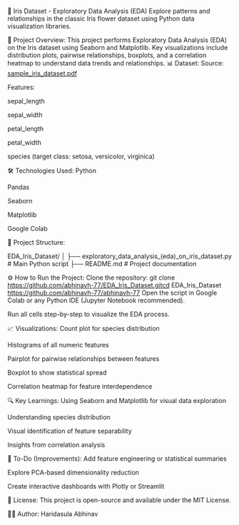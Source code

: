 🌸 Iris Dataset - Exploratory Data Analysis (EDA)
Explore patterns and relationships in the classic Iris flower dataset using Python data visualization libraries.

🚀 Project Overview:
This project performs Exploratory Data Analysis (EDA) on the Iris dataset using Seaborn and Matplotlib. Key visualizations include distribution plots, pairwise relationships, boxplots, and a correlation heatmap to understand data trends and relationships.
📊 Dataset:
Source: [sample_iris_dataset.pdf](https://github.com/user-attachments/files/20498952/sample_iris_dataset.pdf)


Features:


sepal_length


sepal_width


petal_length


petal_width


species (target class: setosa, versicolor, virginica)


🛠️ Technologies Used:
Python


Pandas


Seaborn


Matplotlib


Google Colab


📂 Project Structure:

EDA_Iris_Dataset/
│
├── exploratory_data_analysis_(eda)_on_iris_dataset.py  # Main Python script
├── README.md                                            # Project documentation

⚙️ How to Run the Project:
Clone the repository:
git clone https://github.com/abhinavh-77/EDA_Iris_Dataset.gitcd EDA_Iris_Dataset
                  https://github.com/abhinavh-77/abhinavh-77
Open the script in Google Colab or any Python IDE (Jupyter Notebook recommended).


Run all cells step-by-step to visualize the EDA process.


📈 Visualizations:
Count plot for species distribution


Histograms of all numeric features


Pairplot for pairwise relationships between features


Boxplot to show statistical spread


Correlation heatmap for feature interdependence


🔍 Key Learnings:
Using Seaborn and Matplotlib for visual data exploration


Understanding species distribution


Visual identification of feature separability


Insights from correlation analysis


📌 To-Do (Improvements):
Add feature engineering or statistical summaries


Explore PCA-based dimensionality reduction


Create interactive dashboards with Plotly or Streamlit


📜 License:
This project is open-source and available under the MIT License.

🙋‍♂️ Author:
Haridasula Abhinav
